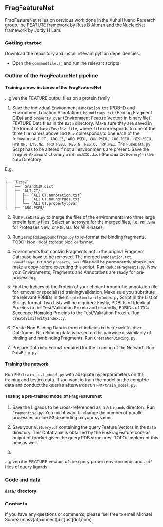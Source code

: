 ## FragFeatureNet

FragFeatureNet relies on previous work done in the [Xuhui Huang Research group](http://compbio.ust.hk/public_html/pmwiki-2.2.8/pmwiki.php?n=Main.HomePage), the [FEATURE framework](https://www.ncbi.nlm.nih.gov/pmc/articles/PMC2559884/) by Russ B Altman and the [NucleicNet](https://www.nature.com/articles/s41467-019-12920-0) framework by Jordy H Lam.

### Getting started

Download the repository and install relevant python dependencies.

- Open the `commandfile.sh` and run the relevant scripts

### Outline of the FragFeatureNet pipeline

#### Training a new instance of the FragFeatureNet 
...given the FEATURE output files on a protein family

1. Save the individual Environment `annotation.txt` (PDB-ID and Environment Location Annotation), `boundfrags.txt` (Binding Fragment CIDs) and `property.pvar` (Environment Feature Vectors in binary file) FEATURE Data files in the `Data` directory. Make sure they are saved in the format of `Data/Env/Env.file`, where `file` corresponds to one of the three file names above and `Env` corresponds to one each of the following: `ALI.CT, ARG.CZ, ARO.PSEU, CON.PSEU, COO.PSEU, HIS.PSEU, HYD.OH, LYS.NZ, PRO.PSEU, RES.N, RES.O, TRP.NE1`. The `FuseData.py` Script has to be altered if not all environments are present. Save the Fragment-base Dictionary as `GrandCID.dict` (Pandas Dictionary) in the `Data` Directory.

E.g.
```
.
├── `Data/`
│   ├── `GrandCID.dict`
│   ├── `ALI.CT/`
│   │   ├── `ALI.CT.annotation.txt`
│   │   ├── `ALI.CT.boundfrags.txt`
│   │   └── `ALI.CT.property.pvar`
│   ├── `ARO.PSEU/`

```

2. Run `FuseData.py` to merge the files of the environments into three large protein family files. Select an acronym for the merged files, i.e. `PRT.SNW` for Proteases New, or `KIN.ALL` for All Kinases.

3. Run `ZeropaddingBoundfrags.py` to re-format the binding fragments. TODO: Non-Ideal storage size or format.

4. Environments that contain Fragments not in the original Fragment Database have to be removed. The merged `annotation.txt`, `boundfrags.txt` and `property.pvar` files will be permanently altered, so make a copy before executing this script. Run `ReduceFragments.py`. Now your Environments, Fragments and Annotations are ready for pre-processing.

5. Find the Indices of the Protein of your choice through the annotation file for removal or specialised training/validation. Make sure you substitute the relevant PDBIDs in the `CreateSimilarityIndex.py` Script in the List of Strings format. Two Lists will be required: Firstly, PDBIDs of Identical Proteins to the Test/Validation Protein and secondly, PDBIDs of 70% Sequence Homolog Proteins to the Test/Validation Protein. Run `CreateSimilarityIndex.py`.

6. Create Non Binding Data in form of indicies in the `GrandCID.dict` Dataframe. Non Binding data is based on the pairwise dissimilarity of binding and nonbinding Fragments. Run `CreateNonBinding.py`.

7. Prepare Data into Format required for the Training of the Network. Run `DataPrep.py`.

#### Training the network

Run `FNN/train_test_model.py` with adequate hyperparameters on the training and testing data. If you want to train the model on the complete data and conduct the queries afterwards run `FNN/train_model.py`. 


#### Testing a pre-trained model of FragFeatureNet

1. Save the Ligands to be cross-referenced as in a `Ligands` directory. Run `Fragmentise.py`. You might want to change the number of parallel processes on line 93 depending on your systems. 

2. Save your `AllQuery.df` containing the query Feature Vectors in the `Data` directory. This Dataframe is obtained by the EnsFragFeature code as output of fpocket given the query PDB structures. TODO: Implement this here as well.

3. 

...given the FEATURE vectors of the query protein environments and `.sdf` files of query ligands


### Code and data

#### `data/` directory


### Contacts
If you have any questions or comments, please feel free to email Michael Suarez (masv[at]connect[dot]ust[dot]com).
